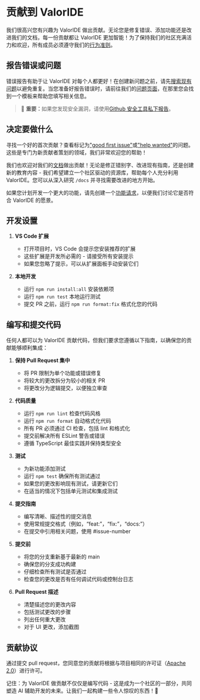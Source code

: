 # 贡献到 ValorIDE

我们很高兴您有兴趣为 ValorIDE 做出贡献。无论您是修复错误、添加功能还是改进我们的文档，每一份贡献都让 ValorIDE 更加智能！为了保持我们的社区充满活力和欢迎，所有成员必须遵守我们的[行为准则](CODE_OF_CONDUCT.md)。

## 报告错误或问题

错误报告有助于让 ValorIDE 对每个人都更好！在创建新问题之前，请先[搜索现有问题](https://github.com/valkyrlabs/valoride/issues)以避免重复。当您准备好报告错误时，请前往我们的[问题页面](https://github.com/valkyrlabs/valoride/issues/new/choose)，在那里您会找到一个模板来帮助您填写相关信息。

<blockquote class='warning-note'>
    🔐 <b>重要：</b>如果您发现安全漏洞，请使用<a href="https://github.com/valkyrlabs/valoride/security/advisories/new">Github 安全工具私下报告</a>。
</blockquote>

## 决定要做什么

寻找一个好的首次贡献？查看标记为["good first issue"](https://github.com/valkyrlabs/valoride/labels/good%20first%20issue)或["help wanted"](https://github.com/valkyrlabs/valoride/labels/help%20wanted)的问题。这些是专门为新贡献者策划的领域，我们非常欢迎您的帮助！

我们也欢迎对我们的[文档](https://github.com/valkyrlabs/valoride/tree/main/docs)做出贡献！无论是修正错别字、改进现有指南，还是创建新的教育内容 - 我们希望建立一个社区驱动的资源库，帮助每个人充分利用 ValorIDE。您可以从深入研究 `/docs` 并寻找需要改进的地方开始。

如果您计划开发一个更大的功能，请先创建一个[功能请求](https://github.com/valkyrlabs/valoride/discussions/categories/feature-requests?discussions_q=is%3Aopen+category%3A%22Feature+Requests%22+sort%3Atop)，以便我们讨论它是否符合 ValorIDE 的愿景。

## 开发设置

1. **VS Code 扩展**

   - 打开项目时，VS Code 会提示您安装推荐的扩展
   - 这些扩展是开发所必需的 - 请接受所有安装提示
   - 如果您忽略了提示，可以从扩展面板手动安装它们

2. **本地开发**
   - 运行 `npm run install:all` 安装依赖项
   - 运行 `npm run test` 本地运行测试
   - 提交 PR 之前，运行 `npm run format:fix` 格式化您的代码

## 编写和提交代码

任何人都可以为 ValorIDE 贡献代码，但我们要求您遵循以下指南，以确保您的贡献能够顺利集成：

1. **保持 Pull Request 集中**

   - 将 PR 限制为单个功能或错误修复
   - 将较大的更改拆分为较小的相关 PR
   - 将更改分为逻辑提交，以便独立审查

2. **代码质量**

   - 运行 `npm run lint` 检查代码风格
   - 运行 `npm run format` 自动格式化代码
   - 所有 PR 必须通过 CI 检查，包括 lint 和格式化
   - 提交前解决所有 ESLint 警告或错误
   - 遵循 TypeScript 最佳实践并保持类型安全

3. **测试**

   - 为新功能添加测试
   - 运行 `npm test` 确保所有测试通过
   - 如果您的更改影响现有测试，请更新它们
   - 在适当的情况下包括单元测试和集成测试

4. **提交指南**

   - 编写清晰、描述性的提交消息
   - 使用常规提交格式（例如，“feat:”，“fix:”，“docs:”）
   - 在提交中引用相关问题，使用 #issue-number

5. **提交前**

   - 将您的分支重新基于最新的 main
   - 确保您的分支成功构建
   - 仔细检查所有测试是否通过
   - 检查您的更改是否有任何调试代码或控制台日志

6. **Pull Request 描述**
   - 清楚描述您的更改内容
   - 包括测试更改的步骤
   - 列出任何重大更改
   - 对于 UI 更改，添加截图

## 贡献协议

通过提交 pull request，您同意您的贡献将根据与项目相同的许可证（[Apache 2.0](LICENSE)）进行许可。

记住：为 ValorIDE 做贡献不仅仅是编写代码 - 这是成为一个社区的一部分，共同塑造 AI 辅助开发的未来。让我们一起构建一些令人惊叹的东西！🚀
